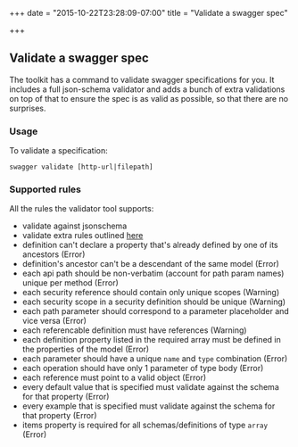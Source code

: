 +++
date = "2015-10-22T23:28:09-07:00"
title = "Validate a swagger spec"

+++

## Validate a swagger spec

The toolkit has a command to validate swagger specifications for you.
It includes a full json-schema validator and adds a bunch of extra validations on top of that to ensure the spec
is as valid as possible, so that there are no surprises.

### Usage

To validate a specification:

```
swagger validate [http-url|filepath]
```

### Supported rules

All the rules the validator tool supports:

*	validate against jsonschema
*	validate extra rules outlined [here](https://github.com/apigee-127/swagger-tools/blob/master/docs/Swagger_Validation.md)
  * definition can't declare a property that's already defined by one of its ancestors (Error)
  * definition's ancestor can't be a descendant of the same model (Error)
  * each api path should be non-verbatim (account for path param names) unique per method (Error)
  * each security reference should contain only unique scopes (Warning)
  * each security scope in a security definition should be unique (Warning)
  * each path parameter should correspond to a parameter placeholder and vice versa (Error)
  * each referencable definition must have references (Warning)
  * each definition property listed in the required array must be defined in the properties of the model (Error)
  * each parameter should have a unique `name` and `type` combination (Error)
  * each operation should have only 1 parameter of type body (Error)
  * each reference must point to a valid object (Error)
  * every default value that is specified must validate against the schema for that property (Error)
  * every example that is specified must validate against the schema for that property (Error)
  * items property is required for all schemas/definitions of type `array` (Error)
